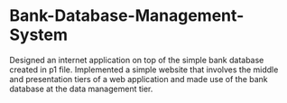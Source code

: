 # Bank-Database-Management-System
Designed an internet application on top of the simple bank database created in p1 file. Implemented a simple website that involves the middle and presentation tiers of a web application and made use of the bank database at the data management tier.
